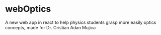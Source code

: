# webOptics
A new web app in react to help physics students grasp more easily optics concepts, made for Dr. Cristian Adan Mujica
